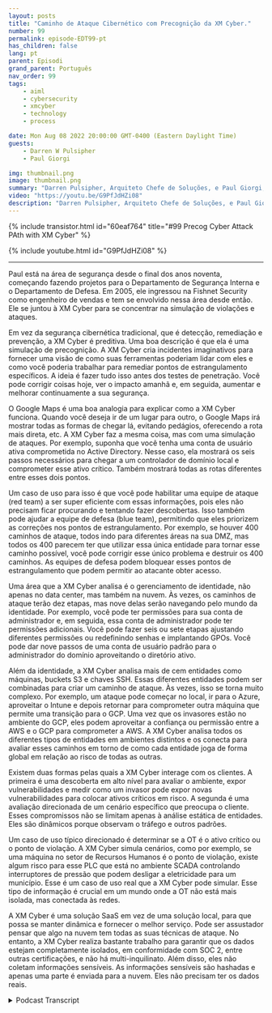 ```yaml
---
layout: posts
title: "Caminho de Ataque Cibernético com Precognição da XM Cyber."
number: 99
permalink: episode-EDT99-pt
has_children: false
lang: pt
parent: Episodi
grand_parent: Português
nav_order: 99
tags:
    - aiml
    - cybersecurity
    - xmcyber
    - technology
    - process

date: Mon Aug 08 2022 20:00:00 GMT-0400 (Eastern Daylight Time)
guests:
    - Darren W Pulsipher
    - Paul Giorgi

img: thumbnail.png
image: thumbnail.png
summary: "Darren Pulsipher, Arquiteto Chefe de Soluções, e Paul Giorgi, Diretor de Engenharia de Vendas, da Intel, discutem como a tecnologia da XM Cyber pode ajudar as organizações a descobrir caminhos de ataque e reduzir riscos."
video: "https://youtu.be/G9PfJdHZi08"
description: "Darren Pulsipher, Arquiteto Chefe de Soluções, e Paul Giorgi, Diretor de Engenharia de Vendas, da Intel, discutem como a tecnologia da XM Cyber pode ajudar as organizações a descobrir caminhos de ataque e reduzir riscos."
---
```


<div>
{% include transistor.html id="60eaf764" title="#99 Precog Cyber Attack PAth with XM Cyber" %}

{% include youtube.html id="G9PfJdHZi08" %}
</div>

---

Paul está na área de segurança desde o final dos anos noventa, começando fazendo projetos para o Departamento de Segurança Interna e o Departamento de Defesa. Em 2005, ele ingressou na Fishnet Security como engenheiro de vendas e tem se envolvido nessa área desde então. Ele se juntou à XM Cyber para se concentrar na simulação de violações e ataques.

Em vez da segurança cibernética tradicional, que é detecção, remediação e prevenção, a XM Cyber é preditiva. Uma boa descrição é que ela é uma simulação de precognição. A XM Cyber cria incidentes imaginativos para fornecer uma visão de como suas ferramentas poderiam lidar com eles e como você poderia trabalhar para remediar pontos de estrangulamento específicos. A ideia é fazer tudo isso antes dos testes de penetração. Você pode corrigir coisas hoje, ver o impacto amanhã e, em seguida, aumentar e melhorar continuamente a sua segurança.

O Google Maps é uma boa analogia para explicar como a XM Cyber funciona. Quando você deseja ir de um lugar para outro, o Google Maps irá mostrar todas as formas de chegar lá, evitando pedágios, oferecendo a rota mais direta, etc. A XM Cyber faz a mesma coisa, mas com uma simulação de ataques. Por exemplo, suponha que você tenha uma conta de usuário ativa comprometida no Active Directory. Nesse caso, ela mostrará os seis passos necessários para chegar a um controlador de domínio local e comprometer esse ativo crítico. Também mostrará todas as rotas diferentes entre esses dois pontos.

Um caso de uso para isso é que você pode habilitar uma equipe de ataque (red team) a ser super eficiente com essas informações, pois eles não precisam ficar procurando e tentando fazer descobertas. Isso também pode ajudar a equipe de defesa (blue team), permitindo que eles priorizem as correções nos pontos de estrangulamento. Por exemplo, se houver 400 caminhos de ataque, todos indo para diferentes áreas na sua DMZ, mas todos os 400 parecem ter que utilizar essa única entidade para tornar esse caminho possível, você pode corrigir esse único problema e destruir os 400 caminhos. As equipes de defesa podem bloquear esses pontos de estrangulamento que podem permitir ao atacante obter acesso.

Uma área que a XM Cyber analisa é o gerenciamento de identidade, não apenas no data center, mas também na nuvem. Às vezes, os caminhos de ataque terão dez etapas, mas nove delas serão navegando pelo mundo da identidade. Por exemplo, você pode ter permissões para sua conta de administrador e, em seguida, essa conta de administrador pode ter permissões adicionais. Você pode fazer seis ou sete etapas ajustando diferentes permissões ou redefinindo senhas e implantando GPOs. Você pode dar nove passos de uma conta de usuário padrão para o administrador do domínio aproveitando o diretório ativo.

Além da identidade, a XM Cyber analisa mais de cem entidades como máquinas, buckets S3 e chaves SSH. Essas diferentes entidades podem ser combinadas para criar um caminho de ataque. Às vezes, isso se torna muito complexo. Por exemplo, um ataque pode começar no local, ir para o Azure, aproveitar o Intune e depois retornar para comprometer outra máquina que permite uma transição para o GCP. Uma vez que os invasores estão no ambiente do GCP, eles podem aproveitar a confiança ou permissão entre a AWS e o GCP para comprometer a AWS. A XM Cyber analisa todos os diferentes tipos de entidades em ambientes distintos e os conecta para avaliar esses caminhos em torno de como cada entidade joga de forma global em relação ao risco de todas as outras.

Existem duas formas pelas quais a XM Cyber interage com os clientes. A primeira é uma descoberta em alto nível para avaliar o ambiente, expor vulnerabilidades e medir como um invasor pode expor novas vulnerabilidades para colocar ativos críticos em risco. A segunda é uma avaliação direcionada de um cenário específico que preocupa o cliente. Esses compromissos não se limitam apenas à análise estática de entidades. Eles são dinâmicos porque observam o tráfego e outros padrões.

Um caso de uso típico direcionado é determinar se a OT é o ativo crítico ou o ponto de violação. A XM Cyber simula cenários, como por exemplo, se uma máquina no setor de Recursos Humanos é o ponto de violação, existe algum risco para esse PLC que está no ambiente SCADA controlando interruptores de pressão que podem desligar a eletricidade para um município. Esse é um caso de uso real que a XM Cyber pode simular. Esse tipo de informação é crucial em um mundo onde a OT não está mais isolada, mas conectada às redes.

A XM Cyber é uma solução SaaS em vez de uma solução local, para que possa se manter dinâmica e fornecer o melhor serviço. Pode ser assustador pensar que algo na nuvem tem todas as suas técnicas de ataque. No entanto, a XM Cyber realiza bastante trabalho para garantir que os dados estejam completamente isolados, em conformidade com SOC 2, entre outras certificações, e não há multi-inquilinato. Além disso, eles não coletam informações sensíveis. As informações sensíveis são hashadas e apenas uma parte é enviada para a nuvem. Eles não precisam ter os dados reais.



<details>
<summary> Podcast Transcript </summary>

<p></p>

</details>
